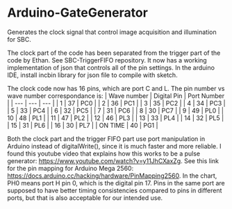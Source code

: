 
# Arduino-GateGenerator
Generates the clock signal that control image acquisition and illumination for SBC.

The clock part of the code has been separated from the trigger part of the code by Ethan. See SBC-TriggerFIFO repository. It now has a working implementation of json that controls all of the pin settings. In the arduino IDE, install incbin library for json file to compile with sketch.

The clock code now has 16 pins, which are port C and L. The pin number vs wave number correspondance is:
| Wave number | Digital Pin | Port Number |
| --- | --- | --- |
| 1 | 37 | PC0 |
| 2 | 36 | PC1 |
| 3 | 35 | PC2 |
| 4 | 34 | PC3 |
| 5 | 33 | PC4 |
| 6 | 32 | PC5 |
| 7 | 31 | PC6 |
| 8 | 30 | PC7 |
| 9 | 49 | PL0 |
| 10 | 48 | PL1 |
| 11 | 47 | PL2 |
| 12 | 46 | PL3 |
| 13 | 33 | PL4 |
| 14 | 32 | PL5 |
| 15 | 31 | PL6 |
| 16 | 30 | PL7 |
| ON TIME | 40 | PG1 |

Both the clock part and the trigger FIFO part use port manipulation in Arduino instead of digitalWrite(), since it is much faster and more reliable. I found this youtube video that explains how this works to be a pulse generator: https://www.youtube.com/watch?v=y11JhCXaxZg. See this link for the pin mapping for Arduino Mega 2560: https://docs.arduino.cc/hacking/hardware/PinMapping2560. In the chart, PH0 means port H pin 0, which is the digital pin 17. Pins in the same port are supposed to have better timing consistencies compared to pins in different ports, but that is also acceptable for our intended use.